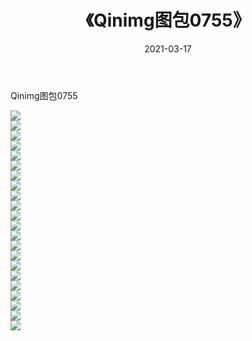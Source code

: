 ﻿---
layout: post
title:  《Qinimg图包0755》
date:   2021-03-17
img: http://imgx.orgx.ga/Qinimg图包/Qinimg图包0755/000.jpg
categories: [美女, 清纯, 唯美]
---

Qinimg图包0755

 ![](http://imgx.orgx.ga/Qinimg图包/Qinimg图包0755/001.jpg) <br>![](http://imgx.orgx.ga/Qinimg图包/Qinimg图包0755/002.jpg) <br>![](http://imgx.orgx.ga/Qinimg图包/Qinimg图包0755/003.jpg) <br>![](http://imgx.orgx.ga/Qinimg图包/Qinimg图包0755/004.jpg) <br>![](http://imgx.orgx.ga/Qinimg图包/Qinimg图包0755/005.jpg) <br>![](http://imgx.orgx.ga/Qinimg图包/Qinimg图包0755/006.jpg) <br>![](http://imgx.orgx.ga/Qinimg图包/Qinimg图包0755/007.jpg) <br>![](http://imgx.orgx.ga/Qinimg图包/Qinimg图包0755/008.jpg) <br>![](http://imgx.orgx.ga/Qinimg图包/Qinimg图包0755/009.jpg) <br>![](http://imgx.orgx.ga/Qinimg图包/Qinimg图包0755/010.jpg) <br>![](http://imgx.orgx.ga/Qinimg图包/Qinimg图包0755/011.jpg) <br>![](http://imgx.orgx.ga/Qinimg图包/Qinimg图包0755/012.jpg) <br>![](http://imgx.orgx.ga/Qinimg图包/Qinimg图包0755/013.jpg) <br>![](http://imgx.orgx.ga/Qinimg图包/Qinimg图包0755/014.jpg) <br>![](http://imgx.orgx.ga/Qinimg图包/Qinimg图包0755/015.jpg) <br>![](http://imgx.orgx.ga/Qinimg图包/Qinimg图包0755/016.jpg) <br>![](http://imgx.orgx.ga/Qinimg图包/Qinimg图包0755/017.jpg) <br>![](http://imgx.orgx.ga/Qinimg图包/Qinimg图包0755/018.jpg) <br>![](http://imgx.orgx.ga/Qinimg图包/Qinimg图包0755/019.jpg) <br>![](http://imgx.orgx.ga/Qinimg图包/Qinimg图包0755/020.jpg) <br>![](http://imgx.orgx.ga/Qinimg图包/Qinimg图包0755/021.jpg) <br>![](http://imgx.orgx.ga/Qinimg图包/Qinimg图包0755/022.jpg) <br>